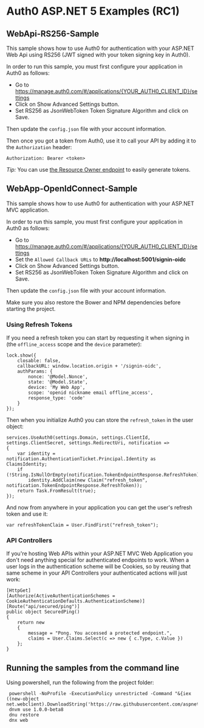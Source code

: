 # Auth0 ASP.NET 5 Examples (RC1)

## WebApi-RS256-Sample

This sample shows how to use Auth0 for authentication with your ASP.NET Web Api using RS256 (JWT signed with your token signing key in Auth0).

In order to run this sample, you must first configure your application in Auth0 as follows:

- Go to https://manage.auth0.com/#/applications/{YOUR_AUTH0_CLIENT_ID}/settings
- Click on Show Advanced Settings button.
- Set RS256 as JsonWebToken Token Signature Algorithm and click on Save.

Then update the `config.json` file with your account information.

Then once you got a token from Auth0, use it to call your API by adding it to the `Authorization` header:

```
Authorization: Bearer <token>
```

*Tip:* You can use [the Resource Owner endpoint](https://auth0.com/docs/auth-api#!#post--oauth-ro) to easily generate tokens.

## WebApp-OpenIdConnect-Sample

This sample shows how to use Auth0 for authentication with your ASP.NET MVC application.

In order to run this sample, you must first configure your application in Auth0 as follows:

- Go to https://manage.auth0.com/#/applications/{YOUR_AUTH0_CLIENT_ID}/settings
- Set the `Allowed Callback URLs` to **http://localhost:5001/signin-oidc**
- Click on Show Advanced Settings button.
- Set RS256 as JsonWebToken Token Signature Algorithm and click on Save.

Then update the `config.json` file with your account information.

Make sure you also restore the Bower and NPM dependencies before starting the project.

### Using Refresh Tokens

If you need a refresh token you can start by requesting it when signing in (the `offline_access` scope and the `device` parameter):

```
lock.show({
    closable: false,
    callbackURL: window.location.origin + '/signin-oidc',
    authParams: {
        nonce: '@Model.Nonce',
        state: '@Model.State',
        device: 'My Web App',
        scope: 'openid nickname email offline_access',
        response_type: 'code'
    }
});
```

Then when you initialize Auth0 you can store the `refresh_token` in the user object:

```
services.UseAuth0(settings.Domain, settings.ClientId, settings.ClientSecret, settings.RedirectUri, notification =>
{
    var identity = notification.AuthenticationTicket.Principal.Identity as ClaimsIdentity;
    if (!String.IsNullOrEmpty(notification.TokenEndpointResponse.RefreshToken))
        identity.AddClaim(new Claim("refresh_token", notification.TokenEndpointResponse.RefreshToken)); 
    return Task.FromResult(true);
});
```

And now from anywhere in your application you can get the user's refresh token and use it:

```
var refreshTokenClaim = User.FindFirst("refresh_token");
```

### API Controllers

If you're hosting Web APIs within your ASP.NET MVC Web Application you don't need anything special for authenticated endpoints to work. When a user logs in the authentication scheme will be Cookies, so by reusing that same scheme in your API Controllers your authenticated actions will just work:

```
[HttpGet]
[Authorize(ActiveAuthenticationSchemes = CookieAuthenticationDefaults.AuthenticationScheme)]
[Route("api/secured/ping")]
public object SecuredPing()
{
    return new
    {
        message = "Pong. You accessed a protected endpoint.",
        claims = User.Claims.Select(c => new { c.Type, c.Value })
    };
}
```

## Running the samples from the command line

Using powershell, run the following from the project folder:

```
 powershell -NoProfile -ExecutionPolicy unrestricted -Command "&{iex ((new-object net.webclient).DownloadString('https://raw.githubusercontent.com/aspnet/Home/dev/dnvminstall.ps1'))}"
 dnvm use 1.0.0-beta8
 dnu restore
 dnx web
```